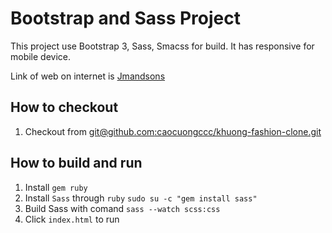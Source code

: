 # Bootstrap and Sass Project
This project use Bootstrap 3, Sass, Smacss for build. It has responsive for mobile device.

Link of web on internet is [Jmandsons](http://jmandsons.com/)

## How to checkout
1. Checkout from [git@github.com:caocuongccc/khuong-fashion-clone.git](https://github.com/caocuongccc/khuong-fashion-clone/)

## How to build and run
1. Install `gem ruby`
2. Install `Sass` through `ruby` `sudo su -c "gem install sass"`
3. Build Sass with comand `sass --watch scss:css`
4. Click `index.html` to run
